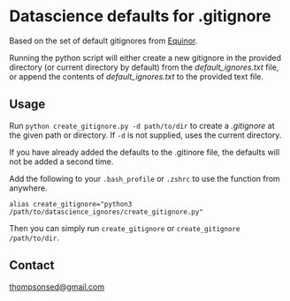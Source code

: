 # Datascience defaults for .gitignore

Based on the set of default gitignores from [Equinor](https://github.com/equinor/data-science-template/blob/master/.gitignore).

Running the python script will either create a new gitignore in the provided directory (or current directory by default) from the *default_ignores.txt* file, or append the contents of *default_ignores.txt* to the provided text file.

## Usage

Run `python create_gitignore.py -d path/to/dir` to create a *.gitignore* at the given path or directory. If `-d` is not supplied, uses the current directory.

If you have already added the defaults to the .gitinore file, the defaults will not be added a second time.

Add the following to your `.bash_profile` or `.zshrc` to use the function from anywhere.

`alias create_gitignore="python3 /path/to/datascience_ignores/create_gitignore.py"`

Then you can simply run `create_gitignore` or `create_gitignore /path/to/dir`.

## Contact

thompsonsed@gmail.com
